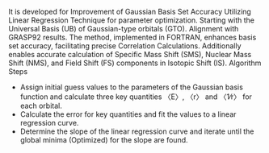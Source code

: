 It is developed for Improvement of Gaussian Basis Set Accuracy
Utilizing Linear Regression Technique for parameter optimization.
Starting with the Universal Basis (UB) of Gaussian-type orbitals (GTO).
Alignment with GRASP92 results.
The method, implemented in FORTRAN, enhances basis set accuracy, facilitating precise Correlation Calculations.
Additionally enables accurate calculation of Specific Mass Shift (SMS), Nuclear Mass Shift (NMS), and Field Shift (FS) components in Isotopic Shift (IS).
Algorithm Steps
-	Assign initial guess values to the parameters of the Gaussian basis function and calculate three key quantities 〈E〉, 〈r〉 and 〈1⁄r〉 for each orbital. 
-	Calculate the error for key quantities and fit the values to a linear regression curve.
-	Determine the slope of the linear regression curve and iterate until the global minima (Optimized) for the slope are found.
